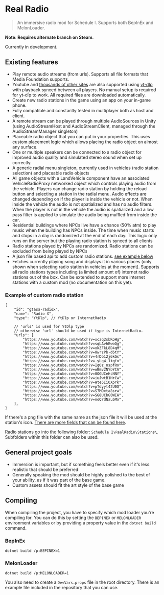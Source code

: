 # Real Radio

> An immersive radio mod for Schedule I. Supports both BepInEx and MelonLoader.

**Note: Requires alternate branch on Steam.**

Currently in development.

## Existing features

-   Play remote audio streams (from urls). Supports all file formats that Media Foundation supports.
-   Youtube and [thousands of other sites](https://github.com/yt-dlp/yt-dlp/blob/master/supportedsites.md) are also supported using [yt-dlp](https://github.com/yt-dlp/yt-dlp/) with playback synced between all players. No manual setup is required for yt-dlp to work. All required files are downloaded automatically.
-   Create new radio stations in the game using an app on your in-game phone.
-   Fully compatible and constantly tested in multiplayer both as host and client.
-   A remote stream can be played through multiple AudioSources in Unity (using AudioStreamHost and AudioStreamClient, managed through the AudioStreamManager singleton)
-   Placeable radio object that you can put in your properties. This uses custom placement logic which allows placing the radio object on almost any surface.
-   One or multiple speakers can be connected to a radio object for improved audio quality and simulated stereo sound when set up correctly.
-   A generic radial menu singleton, currently used in vehicles (radio station selection) and placeable radio objects
-   All game objects with a LandVehicle component have an associated VehicleRadioProxy networked object which controls playing audio from the vehicle. Players can change radio station by holding the reload button and selecting a station in the radial menu. Audio effects are changed depending on if the player is inside the vehicle or not. When inside the vehicle the audio is not spatialized and has no audio filters. When the player is not in the vehicle the audio is spatialized and a low pass filter is applied to simulate the audio being muffled from inside the car.
-   Residential buildings where NPCs live have a chance (50% atm) to play music when the building has NPCs inside. The time when music starts and stops in a day is randomized at the end of each day. This logic only runs on the server but the playing radio station is synced to all clients
-   Radio stations played by NPCs are randomized. Radio stations can be excluded from being played by NPCs
-   A json file based api to add custom radio stations. [see example below](#example-of-custom-radio-station)
-   Fetches currently playing song and displays it in various places (only shown when selecting radio station in vehicles at the moment). Supports all radio stations types including (a limited amount of) internet radio stations out of the box. Can be extended to support more internet stations with a custom mod (no documentation on this yet).

### Example of custom radio station

```json5
{
    "id": "gtasa-radiox",
    "name": "Radio X",
    "type": "YtDlp", // YtDlp or InternetRadio

    // 'urls' is used for YtDlp type
    // otherwise 'url' should be used if type is InternetRadio.
    "urls": [
        "https://www.youtube.com/watch?v=xczq2sbRoHg",
        "https://www.youtube.com/watch?v=sqLAvhBwoQg",
        "https://www.youtube.com/watch?v=xkZFkL8D4qM",
        "https://www.youtube.com/watch?v=0wrzPb-d6tY",
        "https://www.youtube.com/watch?v=4rDb12j6kGs",
        "https://www.youtube.com/watch?v=-yLg4_1iqfo",
        "https://www.youtube.com/watch?v=Ig0z_nspfRo",
        "https://www.youtube.com/watch?v=wBmv2NYbYCA",
        "https://www.youtube.com/watch?v=0OGUCeHcNNY",
        "https://www.youtube.com/watch?v=iuJwtB1HrCw",
        "https://www.youtube.com/watch?v=Wte5IiOXpYk",
        "https://www.youtube.com/watch?v=pTdyyt42U0Q",
        "https://www.youtube.com/watch?v=S7MDxta8srw",
        "https://www.youtube.com/watch?v=SG8UCbG0WIA",
        "https://www.youtube.com/watch?v=noQrdNaL6Mo",
    ],
}
```

If there's a png file with the same name as the json file it will be used at the station's icon. [There are more fields that can be found here](https://github.com/Skippeh/Schedule1RealRadioMod/blob/main/RealRadio/Components/API/Data/RadioStation.cs).

Radio stations go into the following folder: `Schedule I\RealRadio\Stations\`. Subfolders within this folder can also be used.

## General project goals

-   Immersion is important, but if something feels better even if it's less realistic that should be preferred
-   Generally speaking the mod should be highly polished to the best of your ability, as if it was part of the base game.
-   Custom assets should fit the art style of the base game

## Compiling

When compiling the project, you have to specify which mod loader you're compiling for. You can do this by setting the `BEPINEX` or `MELONLOADER` environment variables or by providing a property value in the `dotnet build` command.

### BepInEx

```
dotnet build /p:BEPINEX=1
```

### MelonLoader

```
dotnet build /p:MELONLOADER=1
```

You also need to create a `DevVars.props` file in the root directory. There is an example file included in the repository that you can use.
